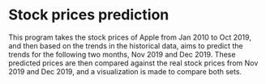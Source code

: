 # Stock prices prediction

This program takes the stock prices of Apple from Jan 2010 to Oct 2019, and then based on the trends in the historical data, aims to predict the trends for the following two months, Nov 2019 and Dec 2019. These predicted prices are then compared against the real stock prices from Nov 2019 and Dec 2019, and a visualization is made to compare both sets.
